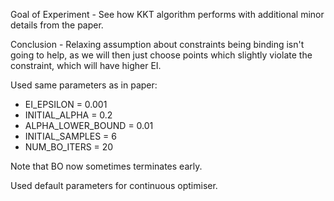 Goal of Experiment - See how KKT algorithm performs with additional minor details from the paper.

Conclusion - Relaxing assumption about constraints being binding isn't going to help, as we will then just choose points which
slightly violate the constraint, which will have higher EI.

Used same parameters as in paper:
- EI_EPSILON = 0.001
- INITIAL_ALPHA = 0.2
- ALPHA_LOWER_BOUND = 0.01
- INITIAL_SAMPLES = 6
- NUM_BO_ITERS = 20

Note that BO now sometimes terminates early.

Used default parameters for continuous optimiser.
